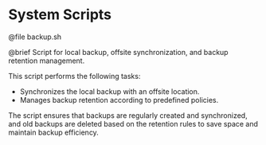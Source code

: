 # System Scripts


 @file backup.sh
 
 @brief Script for local backup, offsite synchronization, and backup retention management.

 This script performs the following tasks:
 - Synchronizes the local backup with an offsite location.
 - Manages backup retention according to predefined policies.

 The script ensures that backups are regularly created and synchronized, 
 and old backups are deleted based on the retention rules to save space 
 and maintain backup efficiency.
